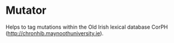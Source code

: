 # Mutator
Helps to tag mutations within the Old Irish lexical database CorPH (http://chronhib.maynoothuniversity.ie).
